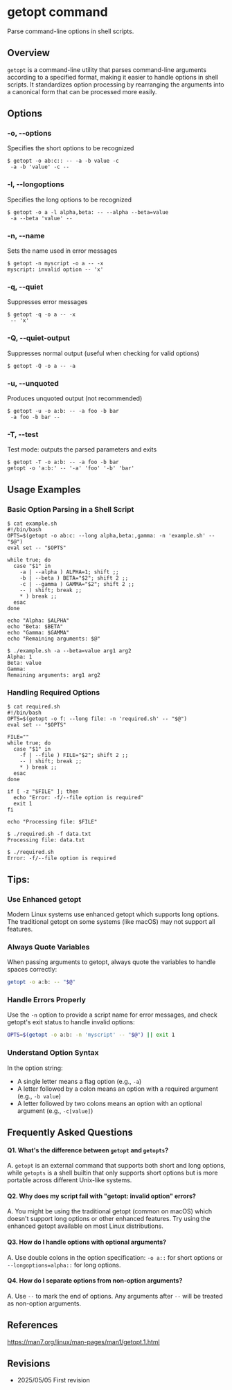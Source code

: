 # getopt command

Parse command-line options in shell scripts.

## Overview

`getopt` is a command-line utility that parses command-line arguments according to a specified format, making it easier to handle options in shell scripts. It standardizes option processing by rearranging the arguments into a canonical form that can be processed more easily.

## Options

### **-o, --options**

Specifies the short options to be recognized

```console
$ getopt -o ab:c:: -- -a -b value -c
 -a -b 'value' -c -- 
```

### **-l, --longoptions**

Specifies the long options to be recognized

```console
$ getopt -o a -l alpha,beta: -- --alpha --beta=value
 -a --beta 'value' -- 
```

### **-n, --name**

Sets the name used in error messages

```console
$ getopt -n myscript -o a -- -x
myscript: invalid option -- 'x'
```

### **-q, --quiet**

Suppresses error messages

```console
$ getopt -q -o a -- -x
 -- 'x'
```

### **-Q, --quiet-output**

Suppresses normal output (useful when checking for valid options)

```console
$ getopt -Q -o a -- -a
```

### **-u, --unquoted**

Produces unquoted output (not recommended)

```console
$ getopt -u -o a:b: -- -a foo -b bar
 -a foo -b bar -- 
```

### **-T, --test**

Test mode: outputs the parsed parameters and exits

```console
$ getopt -T -o a:b: -- -a foo -b bar
getopt -o 'a:b:' -- '-a' 'foo' '-b' 'bar'
```

## Usage Examples

### Basic Option Parsing in a Shell Script

```console
$ cat example.sh
#!/bin/bash
OPTS=$(getopt -o ab:c: --long alpha,beta:,gamma: -n 'example.sh' -- "$@")
eval set -- "$OPTS"

while true; do
  case "$1" in
    -a | --alpha ) ALPHA=1; shift ;;
    -b | --beta ) BETA="$2"; shift 2 ;;
    -c | --gamma ) GAMMA="$2"; shift 2 ;;
    -- ) shift; break ;;
    * ) break ;;
  esac
done

echo "Alpha: $ALPHA"
echo "Beta: $BETA"
echo "Gamma: $GAMMA"
echo "Remaining arguments: $@"

$ ./example.sh -a --beta=value arg1 arg2
Alpha: 1
Beta: value
Gamma: 
Remaining arguments: arg1 arg2
```

### Handling Required Options

```console
$ cat required.sh
#!/bin/bash
OPTS=$(getopt -o f: --long file: -n 'required.sh' -- "$@")
eval set -- "$OPTS"

FILE=""
while true; do
  case "$1" in
    -f | --file ) FILE="$2"; shift 2 ;;
    -- ) shift; break ;;
    * ) break ;;
  esac
done

if [ -z "$FILE" ]; then
  echo "Error: -f/--file option is required"
  exit 1
fi

echo "Processing file: $FILE"

$ ./required.sh -f data.txt
Processing file: data.txt

$ ./required.sh
Error: -f/--file option is required
```

## Tips:

### Use Enhanced getopt

Modern Linux systems use enhanced getopt which supports long options. The traditional getopt on some systems (like macOS) may not support all features.

### Always Quote Variables

When passing arguments to getopt, always quote the variables to handle spaces correctly:
```bash
getopt -o a:b: -- "$@"
```

### Handle Errors Properly

Use the `-n` option to provide a script name for error messages, and check getopt's exit status to handle invalid options:
```bash
OPTS=$(getopt -o a:b: -n 'myscript' -- "$@") || exit 1
```

### Understand Option Syntax

In the option string:
- A single letter means a flag option (e.g., `-a`)
- A letter followed by a colon means an option with a required argument (e.g., `-b value`)
- A letter followed by two colons means an option with an optional argument (e.g., `-c[value]`)

## Frequently Asked Questions

#### Q1. What's the difference between `getopt` and `getopts`?
A. `getopt` is an external command that supports both short and long options, while `getopts` is a shell builtin that only supports short options but is more portable across different Unix-like systems.

#### Q2. Why does my script fail with "getopt: invalid option" errors?
A. You might be using the traditional getopt (common on macOS) which doesn't support long options or other enhanced features. Try using the enhanced getopt available on most Linux distributions.

#### Q3. How do I handle options with optional arguments?
A. Use double colons in the option specification: `-o a::` for short options or `--longoptions=alpha::` for long options.

#### Q4. How do I separate options from non-option arguments?
A. Use `--` to mark the end of options. Any arguments after `--` will be treated as non-option arguments.

## References

https://man7.org/linux/man-pages/man1/getopt.1.html

## Revisions

- 2025/05/05 First revision